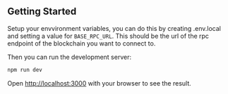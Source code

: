 ## Getting Started

Setup your envvironment variables, you can do this by creating .env.local and setting a value for `BASE_RPC_URL`.
This should be the url of the rpc endpoint of the blockchain you want to connect to.

Then you can run the development server:
```bash
npm run dev
```

Open [http://localhost:3000](http://localhost:3000) with your browser to see the result.
